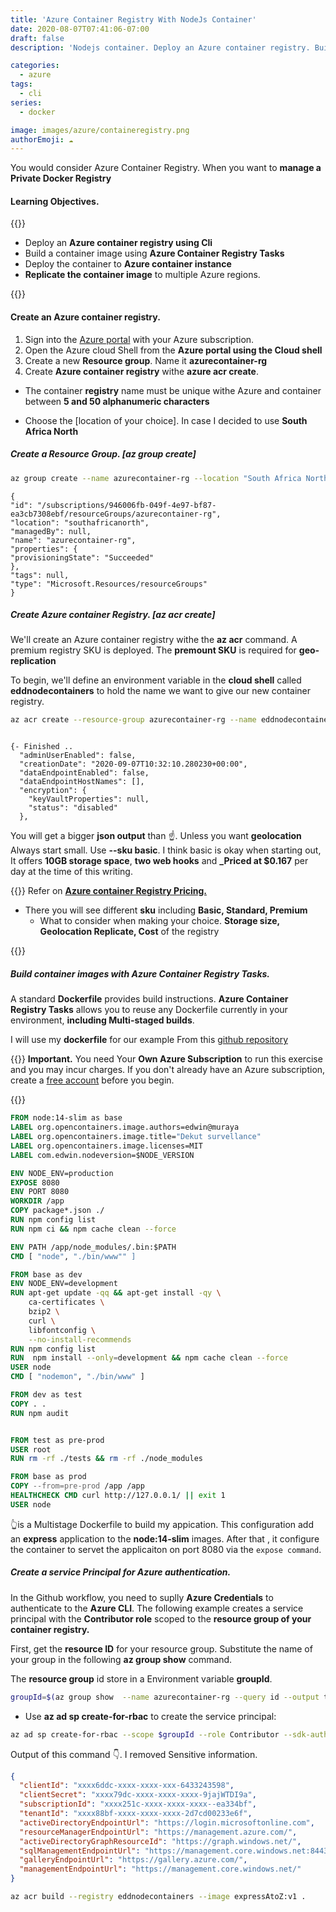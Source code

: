 ```yaml
---
title: 'Azure Container Registry With NodeJs Container'
date: 2020-08-07T07:41:06-07:00
draft: false
description: 'Nodejs container. Deploy an Azure container registry. Building a container image using Azure container Registry'

categories:
  - azure
tags:
  - cli
series:
  - docker

image: images/azure/containeregistry.png
authorEmoji: ☁
---
```


You would consider Azure Container Registry. When you want to **manage a Private Docker Registry**

#### Learning Objectives.

{{<boxmd>}}

- Deploy an **Azure container registry using Cli**
- Build a container image using **Azure Container Registry Tasks**
- Deploy the container to **Azure container instance**
- **Replicate the container image** to multiple Azure regions.

{{</boxmd>}}

#### Create an Azure container registry.

1. Sign into the [Azure portal](portal.azure.com) with your Azure subscription.
2. Open the Azure cloud Shell from the **Azure portal using the Cloud shell**
3. Create a new **Resource group**. Name it **azurecontainer-rg**
4. Create **Azure container registry** withe **azure acr create**.

- The container **registry** name must be unique withe Azure and container between **5 and 50 alphanumeric characters**

- Choose the [location of your choice]. In case I decided to use **South Africa North**

##### Create a Resource Group. [az group create]

```bash
az group create --name azurecontainer-rg --location "South Africa North"
```

```Output
{
"id": "/subscriptions/946006fb-049f-4e97-bf87-ea3cb7308ebf/resourceGroups/azurecontainer-rg",
"location": "southafricanorth",
"managedBy": null,
"name": "azurecontainer-rg",
"properties": {
"provisioningState": "Succeeded"
},
"tags": null,
"type": "Microsoft.Resources/resourceGroups"
}
```

##### Create Azure container Registry. [az acr create]

We'll create an Azure container registry withe the **az acr** command.
A premium registry SKU is deployed. The **premount SKU** is required for **geo-replication**

To begin, we'll define an environment variable in the **cloud shell** called **eddnodecontainers** to hold the name we want to give our new container registry.

```bash
az acr create --resource-group azurecontainer-rg --name eddnodecontainers --sku Premium
```

```output

{- Finished ..
  "adminUserEnabled": false,
  "creationDate": "2020-09-07T10:32:10.280230+00:00",
  "dataEndpointEnabled": false,
  "dataEndpointHostNames": [],
  "encryption": {
    "keyVaultProperties": null,
    "status": "disabled"
  },

```

You will get a bigger **json output** than ☝. Unless you want **geolocation** Always start small. Use **--sku basic**. I think basic is okay when starting out, It offers **10GB storage space**, **two web hooks** and **\_Priced at \$0.167** per day at the time of this writing.

{{<boxmd>}}
Refer on **[Azure container Registry Pricing.](https://azure.microsoft.com/en-us/pricing/details/container-registry/)**

- There you will see different **sku** including **Basic, Standard, Premium**
  - What to consider when making your choice.
    **Storage size, Geolocation Replicate, Cost** of the registry

{{</boxmd>}}

##### Build container images with Azure Container Registry Tasks.

A standard **Dockerfile** provides build instructions. **Azure Container Registry Tasks** allows you to reuse any Dockerfile currently in your environment, **including Multi-staged builds**.

I will use my **dockerfile** for our example From this [github repository](https://github.com/eduuh/expressA-Z)

{{<boxmd>}}
**Important.**
You need Your **Own Azure Subscription** to run this exercise and you may incur charges. If you don't already have an Azure subscription, create a [free account](https://azure.microsoft.com/free/) before you begin.

{{</boxmd>}}

```dockerfile
FROM node:14-slim as base
LABEL org.opencontainers.image.authors=edwin@muraya
LABEL org.opencontainers.image.title="Dekut survellance"
LABEL org.opencontainers.image.licenses=MIT
LABEL com.edwin.nodeversion=$NODE_VERSION

ENV NODE_ENV=production
EXPOSE 8080
ENV PORT 8080
WORKDIR /app
COPY package*.json ./
RUN npm config list
RUN npm ci && npm cache clean --force

ENV PATH /app/node_modules/.bin:$PATH
CMD [ "node", "./bin/www"" ]

FROM base as dev
ENV NODE_ENV=development
RUN apt-get update -qq && apt-get install -qy \
    ca-certificates \
    bzip2 \
    curl \
    libfontconfig \
    --no-install-recommends
RUN npm config list
RUN  npm install --only=development && npm cache clean --force
USER node
CMD [ "nodemon", "./bin/www" ]

FROM dev as test
COPY . .
RUN npm audit


FROM test as pre-prod
USER root
RUN rm -rf ./tests && rm -rf ./node_modules

FROM base as prod
COPY --from=pre-prod /app /app
HEALTHCHECK CMD curl http://127.0.0.1/ || exit 1
USER node

```

👆is a Multistage Dockerfile to build my appication. This configuration add an **express** application to the **node:14-slim** images. After that , it configure the container to servet the applicaiton on port 8080 via the `expose command`.

##### Create a service Principal for Azure authentication.

In the Github workflow, you need to suplly **Azure Credentials** to authenticate to the **Azure CLI**. The following example creates a service principal with the **Contributor role** scoped to the **resource group of your container registry.**

First, get the **resource ID** for your resource group. Substitute the name of your group in the following **az group show** command.

The **resource group** id store in a Environment variable **groupId**.

```bash
groupId=$(az group show  --name azurecontainer-rg --query id --output tsv)
```

- Use **az ad sp create-for-rbac** to create the service principal:

```bash
az ad sp create-for-rbac --scope $groupId --role Contributor --sdk-auth
```

Output of this command 👇. I removed Sensitive information.

```Json
{
  "clientId": "xxxx6ddc-xxxx-xxxx-xxx-6433243598",
  "clientSecret": "xxxx79dc-xxxx-xxxx-xxxx-9jajWTDI9a",
  "subscriptionId": "xxxx251c-xxxx-xxxx-xxxx--ea334bf",
  "tenantId": "xxxx88bf-xxxx-xxxx-xxxx-2d7cd00233e6f",
  "activeDirectoryEndpointUrl": "https://login.microsoftonline.com",
  "resourceManagerEndpointUrl": "https://management.azure.com/",
  "activeDirectoryGraphResourceId": "https://graph.windows.net/",
  "sqlManagementEndpointUrl": "https://management.core.windows.net:8443/",
  "galleryEndpointUrl": "https://gallery.azure.com/",
  "managementEndpointUrl": "https://management.core.windows.net/"
}

```

```bash
az acr build --registry eddnodecontainers --image expressAtoZ:v1 .
```






